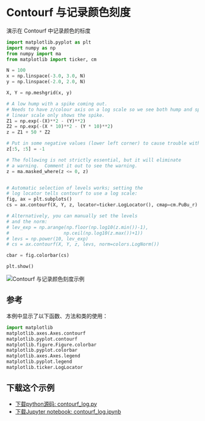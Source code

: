 #  Contourf 与记录颜色刻度

演示在 Contourf 中记录颜色的标度

```python
import matplotlib.pyplot as plt
import numpy as np
from numpy import ma
from matplotlib import ticker, cm

N = 100
x = np.linspace(-3.0, 3.0, N)
y = np.linspace(-2.0, 2.0, N)

X, Y = np.meshgrid(x, y)

# A low hump with a spike coming out.
# Needs to have z/colour axis on a log scale so we see both hump and spike.
# linear scale only shows the spike.
Z1 = np.exp(-(X)**2 - (Y)**2)
Z2 = np.exp(-(X * 10)**2 - (Y * 10)**2)
z = Z1 + 50 * Z2

# Put in some negative values (lower left corner) to cause trouble with logs:
z[:5, :5] = -1

# The following is not strictly essential, but it will eliminate
# a warning.  Comment it out to see the warning.
z = ma.masked_where(z <= 0, z)


# Automatic selection of levels works; setting the
# log locator tells contourf to use a log scale:
fig, ax = plt.subplots()
cs = ax.contourf(X, Y, z, locator=ticker.LogLocator(), cmap=cm.PuBu_r)

# Alternatively, you can manually set the levels
# and the norm:
# lev_exp = np.arange(np.floor(np.log10(z.min())-1),
#                    np.ceil(np.log10(z.max())+1))
# levs = np.power(10, lev_exp)
# cs = ax.contourf(X, Y, z, levs, norm=colors.LogNorm())

cbar = fig.colorbar(cs)

plt.show()
```

![Contourf 与记录颜色刻度示例](https://matplotlib.org/_images/sphx_glr_contourf_log_001.png)

## 参考

本例中显示了以下函数、方法和类的使用：

```python
import matplotlib
matplotlib.axes.Axes.contourf
matplotlib.pyplot.contourf
matplotlib.figure.Figure.colorbar
matplotlib.pyplot.colorbar
matplotlib.axes.Axes.legend
matplotlib.pyplot.legend
matplotlib.ticker.LogLocator
```

## 下载这个示例

- [下载python源码: contourf_log.py](https://matplotlib.org/_downloads/contourf_log.py)
- [下载Jupyter notebook: contourf_log.ipynb](https://matplotlib.org/_downloads/contourf_log.ipynb)
